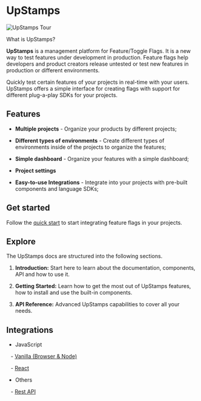 # UpStamps

![UpStamps Tour](https://www.upstamps.com/imgs/gifs/global.gif)

What is UpStamps?

**UpStamps** is a management platform for Feature/Toggle Flags. It is a new way to test features under development in production. Feature flags help developers and product creators release untested or test new features in production or different environments.

Quickly test certain features of your projects in real-time with your users. UpStamps offers a simple interface for creating flags with support for different plug-a-play SDKs for your projects.

## Features

- **Multiple projects** - Organize your products by different projects;

- **Different types of environments** - Create different types of environments inside of the projects to organize the features;

- **Simple dashboard** - Organize your features with a simple dashboard;

- **Project settings**

- **Easy-to-use Integrations** - Integrate into your projects with pre-built components and language SDKs;

## Get started

Follow the [quick start](https://docs.upstamps.com/src-getting-started) to start integrating feature flags in your projects.

## Explore

The UpStamps docs are structured into the following sections.

1. **Introduction:** Start here to learn about the documentation, components, API and how to use it.

2. **Getting Started:** Learn how to get the most out of UpStamps features, how to install and use the built-in components.

3. **API Reference:** Advanced UpStamps capabilities to cover all your needs.

## Integrations

- JavaScript

   - [Vanilla (Browser & Node)](https://docs.upstamps.com/src-vanilla-integration)

   - [React](https://docs.upstamps.com/src-react-integration)

- Others

   - [Rest API](https://docs.upstamps.com/src-api)
